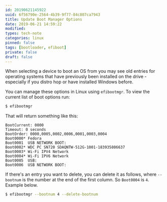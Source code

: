 ```yaml
---
id: 20190621145922
uuid: 6f56790e-2564-4b39-9f77-84c807ca7943
title: Update Boot Manager Options
date: 2019-06-21 14:59:22
modified: 
types: tech-note
categories: linux
pinned: false
tags: [bootloader, efiboot]
private: false
draft: false
---
```


When selecting a device to boot an OS from you may see old entries for operating systems that have previously been installed on the drive - especially if you distro hop or have installed Windows before.

You can manage these options in Linux using `efibootmgr`. To view the current list of boot options run:

``` sh
$ efibootmgr
```

That will return something like this:

```text
BootCurrent: 0000
Timeout: 0 seconds
BootOrder: 0000,0005,0002,0006,0001,0003,0004
Boot0000* Fedora
Boot0001  USB NETWORK BOOT:
Boot0002* WDC PC SN720 SDAQNTW-512G-1001-183935806637
Boot0003* Wi-Fi IPV4 Network
Boot0004* Wi-Fi IPV6 Network
Boot0005  USB:
Boot0006  USB NETWORK BOOT:
```

If there's an entry you want to delete, you can delete it as follows, where `--bootnum` is the number at the end of the first column. So `Boot0004` is `4`. Example below.

``` sh
$ efibootmgr --bootnum 4 --delete-bootnum
```
